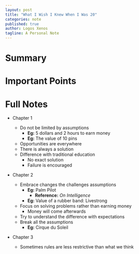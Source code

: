 ```yaml
---
layout: post
title: "What I Wish I Knew When I Was 20"
categories: note
published: true
author: Logos Xenos
tagline: A Personal Note
---
```

# Summary

# Important Points

# Full Notes

- Chapter 1
  - Do not be limited by assumptions
    - **Eg:** 5 dollars and 2 hours to earn money
    - **Eg:** The value of 10 pins
  - Opportunities are everywhere
  - There is always a solution
  - Difference with traditional education
    - No exact solution
    - Failure is encouraged
  
- Chapter 2
  - Embrace changes the challenges assumptions
    - **Eg:** Palm Pilot
      - **Reference:** *On Intelligence*
    - **Eg:** Value of a rubber band: Livestrong
  - Focus on solving problems rather than earning money
    - Money will come afterwards
  - Try to understand the difference with expectations
  - Break all the assumptions
    - **Eg:** Cirque du Soleil

- Chapter 3
  - Sometimes rules are less restrictive than what we think